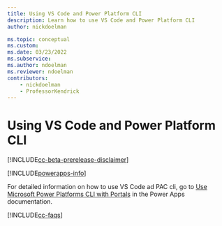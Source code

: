 ```yaml
---
title: Using VS Code and Power Platform CLI
description: Learn how to use VS Code and Power Platform CLI
author: nickdoelman

ms.topic: conceptual
ms.custom: 
ms.date: 03/23/2022
ms.subservice:
ms.author: ndoelman
ms.reviewer: ndoelman
contributors:
    - nickdoelman
    - ProfessorKendrick
---
```


# Using VS Code and Power Platform CLI

[!INCLUDE[cc-beta-prerelease-disclaimer](../includes/cc-beta-prerelease-disclaimer.md)]

[!INCLUDE[powerapps-info](../includes/cc-powerapps-info.md)]

For detailed information on how to use VS Code ad PAC cli, go to [Use Microsoft Power Platforms CLI with Portals](/powerapps/maker/portals/power-apps-cli-tutorial) in the Power Apps documentation.

[!INCLUDE[cc-faqs](../includes/cc-faqs.md)]